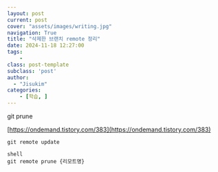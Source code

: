 ```yaml
---
layout: post
current: post
cover: "assets/images/writing.jpg"
navigation: True
title: "삭제한 브랜치 remote 정리"
date: 2024-11-18 12:27:00
tags:
    - 
class: post-template
subclass: 'post'
author: 
  - "Jisukim"
categories:
    - [학습, ]
---
```


git prune 


[https://ondemand.tistory.com/383](https://ondemand.tistory.com/383)




`git remote update`



```
shell
git remote prune {리모트명}

```


